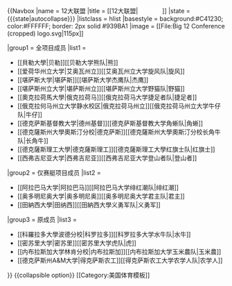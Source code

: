 {{Navbox
|name = 12大联盟
|title = [[12大联盟|<font color="#FFFFFF">12大联盟</font>]]
|state = {{{state|autocollapse}}}
|listclass = hlist
|basestyle = background:#C41230; color:#FFFFFF; border: 2px solid #939BA1
|image = [[File:Big 12 Conference (cropped) logo.svg|115px]]

|group1 = 全项目成员
|list1 = 
* [[貝勒大學|贝勒]][[贝勒大学熊队|熊]]
* [[爱荷华州立大学|艾奥瓦州立]][[艾奥瓦州立大学旋风队|旋风]]
* [[堪萨斯大学|堪萨斯]][[堪萨斯大学杰鹰队|杰鹰]]
* [[堪萨斯州立大学|堪萨斯州立]][[堪萨斯州立大学野猫队|野猫]]
* [[奧克拉荷馬大學|俄克拉荷马]][[俄克拉荷马大学捷足者队|捷足者]]
* [[俄克拉何马州立大学静水校区|俄克拉荷马州立]][[俄克拉荷马州立大学牛仔队|牛仔]]
* [[德克萨斯基督教大学|德州基督]][[德克萨斯基督教大学角蜥队|角蜥]]
* [[德克薩斯州大學奧斯汀分校|德克萨斯]][[德克薩斯州大學奧斯汀分校长角牛队|长角牛]]
* [[德克薩斯理工大學|德克薩斯理工]][[德克薩斯理工大學红旗士队|红旗士]]
* [[西弗吉尼亚大学|西弗吉尼亚]][[西弗吉尼亚大学登山者队|登山者]]

|group2 = 仅赛艇项目成员
|list2 = 
* [[阿拉巴马大学|阿拉巴马]][[阿拉巴马大学绯红潮队|绯红潮]]
* [[奥多明尼奥大学|奥多明尼奥]][[奥多明尼奥大学君主队|君主]]
* [[田納西大學|田纳西]][[田納西大學义勇军队|义勇军]]

|group3 = 原成员
|list3 = 
* [[科羅拉多大學波德分校|科罗拉多]][[科罗拉多大学水牛队|水牛]] 
* [[密苏里大学|密苏里]][[密苏里大学虎队|虎]]
* [[内布拉斯加大学林肯分校|内布拉斯加]][[内布拉斯加大学玉米農队|玉米農]]
* [[德克萨斯州A&M大学|得克萨斯农工]][[得克萨斯农工大学农学人队|农学人]]
<!--
|group4 = Championships & awards
|list4 = 
* [[List of Big 12 Conference champions|Conference champions]]-->
}}<noinclude>
{{collapsible option}}
[[Category:美国体育模板]]
</noinclude>